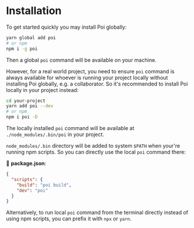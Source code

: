 # Installation

To get started quickly you may install Poi globally:

```bash
yarn global add poi
# or npm
npm i -g poi
```

Then a global `poi` command will be available on your machine.

However, for a real world project, you need to ensure `poi` command is always available for whoever is running your project locally without installing Poi globally, e.g. a collaborator. So it's recommended to install Poi locally in your project instead:

```bash
cd your-project
yarn add poi --dev
# or npm
npm i poi -D
```

The locally installed `poi` command will be available at `./node_modules/.bin/poi` in your project.

`node_modules/.bin` directory will be added to system `$PATH` when your're running npm scripts. So you can directly use the local `poi` command there:

📝 __package.json__:

```json
{
  "scripts": {
    "build": "poi build",
    "dev": "poi"
  }
}
```

Alternatively, to run local `poi` command from the terminal directly instead of using npm scripts, you can prefix it with `npx` or `yarn`.